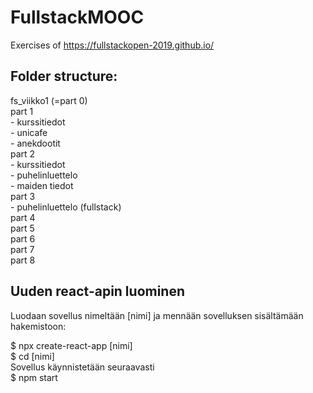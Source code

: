 # FullstackMOOC
Exercises of https://fullstackopen-2019.github.io/    

## Folder structure:    
fs_viikko1 (=part 0)    
part 1    
    - kurssitiedot    
    - unicafe     
    - anekdootit    
part 2    
    - kurssitiedot    
    - puhelinluettelo    
    - maiden tiedot    
part 3    
    - puhelinluettelo (fullstack)     
part 4    
part 5    
part 6    
part 7    
part 8    

## Uuden react-apin luominen 
Luodaan sovellus nimeltään [nimi] ja mennään sovelluksen 
sisältämään hakemistoon:

$ npx create-react-app [nimi]     
$ cd [nimi]    
Sovellus käynnistetään seuraavasti    
$ npm start
